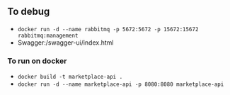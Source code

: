 ## To debug

- `docker run -d --name rabbitmq -p 5672:5672 -p 15672:15672 rabbitmq:management`
- Swagger:/swagger-ui/index.html


### To run on docker
- `docker build -t marketplace-api .`
- `docker run -d --name marketplace-api -p 8080:8080 marketplace-api`